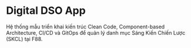 # Digital DSO App

Hệ thống mẫu triển khai kiến trúc Clean Code, Component-based Architecture, CI/CD và GitOps để quản lý danh mục Sáng Kiến Chiến Lược (SKCL) tại F88.
